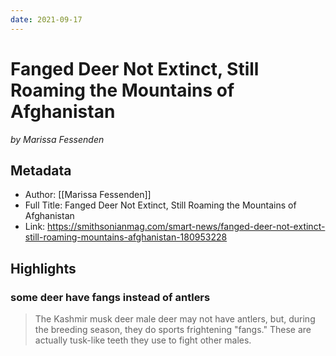 ```yaml
---
date: 2021-09-17
---
```


# Fanged Deer Not Extinct, Still Roaming the Mountains of Afghanistan
<cite>by Marissa Fessenden</cite>

## Metadata
- Author: [[Marissa Fessenden]]
- Full Title: Fanged Deer Not Extinct, Still Roaming the Mountains of Afghanistan
- Link: https://smithsonianmag.com/smart-news/fanged-deer-not-extinct-still-roaming-mountains-afghanistan-180953228

## Highlights

### some deer have fangs instead of antlers 

> The Kashmir musk deer male deer may not have antlers, but, during the breeding season, they do sports frightening "fangs." These are actually tusk-like teeth they use to fight other males.
